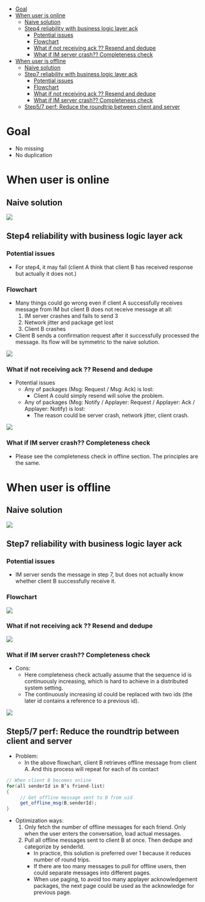 - [Goal](#goal)
- [When user is online](#when-user-is-online)
  - [Naive solution](#naive-solution)
  - [Step4 reliability with business logic layer ack](#step4-reliability-with-business-logic-layer-ack)
    - [Potential issues](#potential-issues)
    - [Flowchart](#flowchart)
    - [What if not receiving ack ?? Resend and dedupe](#what-if-not-receiving-ack--resend-and-dedupe)
    - [What if IM server crash?? Completeness check](#what-if-im-server-crash-completeness-check)
- [When user is offline](#when-user-is-offline)
  - [Naive solution](#naive-solution-1)
  - [Step7 reliability with business logic layer ack](#step7-reliability-with-business-logic-layer-ack)
    - [Potential issues](#potential-issues-1)
    - [Flowchart](#flowchart-1)
    - [What if not receiving ack ?? Resend and dedupe](#what-if-not-receiving-ack--resend-and-dedupe-1)
    - [What if IM server crash?? Completeness check](#what-if-im-server-crash-completeness-check-1)
  - [Step5/7 perf: Reduce the roundtrip between client and server](#step57-perf-reduce-the-roundtrip-between-client-and-server)

# Goal
* No missing 
* No duplication

# When user is online

## Naive solution

![](../.gitbook/assets/im_nonfunc_reliability_online_naive.png)

## Step4 reliability with business logic layer ack
### Potential issues
* For step4, it may fail (client A think that client B has received response but actually it does not.)

### Flowchart
* Many things could go wrong even if client A successfully receives message from IM but client B does not receive message at all:
  1. IM server crashes and fails to send 3
  2. Network jitter and package get lost
  3. Client B crashes
* Client B sends a confirmation request after it successfully processed the message. Its flow will be symmetric to the naive solution.

![](../.gitbook/assets/im_nonfunc_reliability_online.png)

### What if not receiving ack ?? Resend and dedupe
* Potential issues
  * Any of packages (Msg: Request / Msg: Ack) is lost: 
    * Client A could simply resend will solve the problem. 
  * Any of packages (Msg: Notify / Applayer: Request / Applayer: Ack / Applayer: Notify) is lost:
    * The reason could be server crash, network jitter, client crash.

![](../.gitbook/assets/im_nonfunc_reliability_online_resenddedupe.png)

### What if IM server crash?? Completeness check
* Please see the completeness check in offline section. The principles are the same. 

# When user is offline

## Naive solution

![](../.gitbook/assets/im_nonfunc_reliability_offline_naive.png)

## Step7 reliability with business logic layer ack
### Potential issues
* IM server sends the message in step 7, but does not actually know whether client B successfully receive it.

### Flowchart

![](../.gitbook/assets/im_nonfunc_reliability_offline.png)

### What if not receiving ack ?? Resend and dedupe

![](../.gitbook/assets/im_nonfunc_reliability_offline_resenddedupe.png)

### What if IM server crash?? Completeness check
* Cons:
  * Here completeness check actually assume that the sequence id is continuously increasing, which is hard to achieve in a distributed system setting. 
  * The continuously increasing id could be replaced with two ids (the later id contains a reference to a previous id). 

![](../.gitbook/assets/im_nonfunc_reliability_offline_completeness.png)

## Step5/7 perf: Reduce the roundtrip between client and server
* Problem:
  * In the above flowchart, client B retrieves offline message from client A. And this process will repeat for each of its contact

```java
// When client B becomes online
for(all senderId in B’s friend-list)
{ 
     // Get offline message sent to B from uid
     get_offline_msg(B,senderId);   
}
```

* Optimization ways:
  1. Only fetch the number of offline messages for each friend. Only when the user enters the conversation, load actual messages. 
  2. Pull all offline messages sent to client B at once. Then dedupe and categorize by senderId. 
     * In practice, this solution is preferred over 1 because it reduces number of round trips. 
     * If there are too many messages to pull for offline users, then could separate messages into different pages. 
     * When use paging, to avoid too many applayer acknowledgement packages, the next page could be used as the acknowledge for previous page. 

